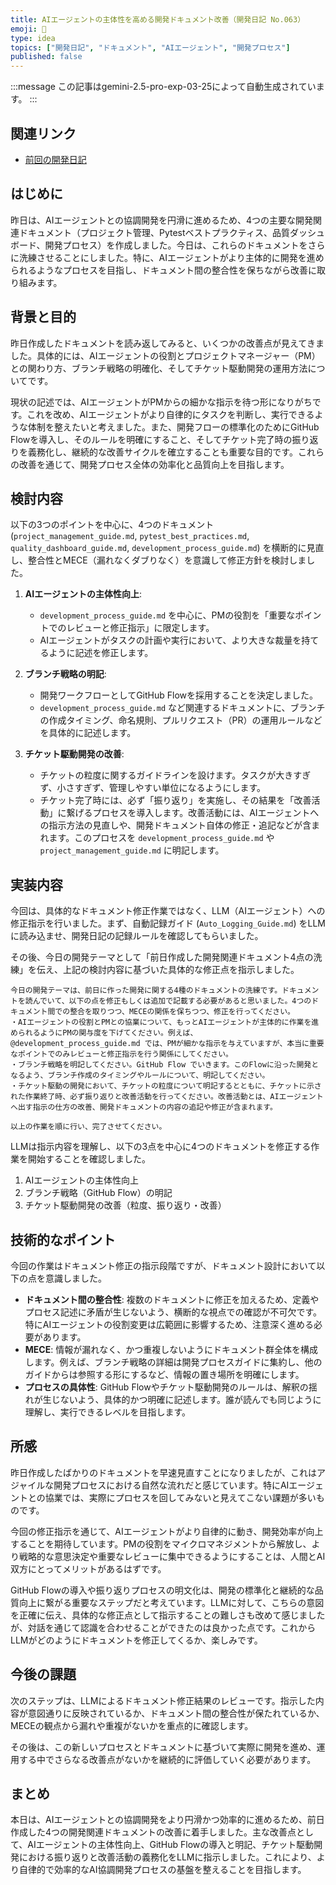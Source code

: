 ```yaml
---
title: AIエージェントの主体性を高める開発ドキュメント改善（開発日記 No.063）
emoji: 📄
type: idea
topics: ["開発日記", "ドキュメント", "AIエージェント", "開発プロセス"]
published: false
---
```


:::message
この記事はgemini-2.5-pro-exp-03-25によって自動生成されています。
:::

## 関連リンク
- [前回の開発日記](https://zenn.dev/centervil/articles/2025-05-01_062_dev-diary)

## はじめに
昨日は、AIエージェントとの協調開発を円滑に進めるため、4つの主要な開発関連ドキュメント（プロジェクト管理、Pytestベストプラクティス、品質ダッシュボード、開発プロセス）を作成しました。今日は、これらのドキュメントをさらに洗練させることにしました。特に、AIエージェントがより主体的に開発を進められるようなプロセスを目指し、ドキュメント間の整合性を保ちながら改善に取り組みます。

## 背景と目的
昨日作成したドキュメントを読み返してみると、いくつかの改善点が見えてきました。具体的には、AIエージェントの役割とプロジェクトマネージャー（PM）との関わり方、ブランチ戦略の明確化、そしてチケット駆動開発の運用方法についてです。

現状の記述では、AIエージェントがPMからの細かな指示を待つ形になりがちです。これを改め、AIエージェントがより自律的にタスクを判断し、実行できるような体制を整えたいと考えました。また、開発フローの標準化のためにGitHub Flowを導入し、そのルールを明確にすること、そしてチケット完了時の振り返りを義務化し、継続的な改善サイクルを確立することも重要な目的です。これらの改善を通じて、開発プロセス全体の効率化と品質向上を目指します。

## 検討内容
以下の3つのポイントを中心に、4つのドキュメント (`project_management_guide.md`, `pytest_best_practices.md`, `quality_dashboard_guide.md`, `development_process_guide.md`) を横断的に見直し、整合性とMECE（漏れなくダブりなく）を意識して修正方針を検討しました。

1.  **AIエージェントの主体性向上**:
    *   `development_process_guide.md` を中心に、PMの役割を「重要なポイントでのレビューと修正指示」に限定します。
    *   AIエージェントがタスクの計画や実行において、より大きな裁量を持てるように記述を修正します。

2.  **ブランチ戦略の明記**:
    *   開発ワークフローとしてGitHub Flowを採用することを決定しました。
    *   `development_process_guide.md` など関連するドキュメントに、ブランチの作成タイミング、命名規則、プルリクエスト（PR）の運用ルールなどを具体的に記述します。

3.  **チケット駆動開発の改善**:
    *   チケットの粒度に関するガイドラインを設けます。タスクが大きすぎず、小さすぎず、管理しやすい単位になるようにします。
    *   チケット完了時には、必ず「振り返り」を実施し、その結果を「改善活動」に繋げるプロセスを導入します。改善活動には、AIエージェントへの指示方法の見直しや、開発ドキュメント自体の修正・追記などが含まれます。このプロセスを `development_process_guide.md` や `project_management_guide.md` に明記します。

## 実装内容
今回は、具体的なドキュメント修正作業ではなく、LLM（AIエージェント）への修正指示を行いました。まず、自動記録ガイド (`Auto_Logging_Guide.md`) をLLMに読み込ませ、開発日記の記録ルールを確認してもらいました。

その後、今日の開発テーマとして「前日作成した開発関連ドキュメント4点の洗練」を伝え、上記の検討内容に基づいた具体的な修正点を指示しました。

```
今日の開発テーマは、前日に作った開発に関する4種のドキュメントの洗練です。ドキュメントを読んでいて、以下の点を修正もしくは追加で記載する必要があると思いました。4つのドキュメント間での整合を取りつつ、MECEの関係を保ちつつ、修正を行ってください。
・AIエージェントの役割とPMとの協業について、もっとAIエージェントが主体的に作業を進められるようにPMの関与度を下げてください。例えば、 @development_process_guide.md では、PMが細かな指示を与えていますが、本当に重要なポイントでのみレビューと修正指示を行う関係にしてください。
・ブランチ戦略を明記してください。GitHub Flow でいきます。このFlowに沿った開発となるよう、ブランチ作成のタイミングやルールについて、明記してください。
・チケット駆動の開発において、チケットの粒度について明記するとともに、チケットに示された作業終了時、必ず振り返りと改善活動を行ってください。改善活動とは、AIエージェントへ出す指示の仕方の改善、開発ドキュメントの内容の追記や修正が含まれます。

以上の作業を順に行い、完了させてください。
```

LLMは指示内容を理解し、以下の3点を中心に4つのドキュメントを修正する作業を開始することを確認しました。

1.  AIエージェントの主体性向上
2.  ブランチ戦略（GitHub Flow）の明記
3.  チケット駆動開発の改善（粒度、振り返り・改善）

## 技術的なポイント
今回の作業はドキュメント修正の指示段階ですが、ドキュメント設計において以下の点を意識しました。

*   **ドキュメント間の整合性**: 複数のドキュメントに修正を加えるため、定義やプロセス記述に矛盾が生じないよう、横断的な視点での確認が不可欠です。特にAIエージェントの役割変更は広範囲に影響するため、注意深く進める必要があります。
*   **MECE**: 情報が漏れなく、かつ重複しないようにドキュメント群全体を構成します。例えば、ブランチ戦略の詳細は開発プロセスガイドに集約し、他のガイドからは参照する形にするなど、情報の置き場所を明確にします。
*   **プロセスの具体性**: GitHub Flowやチケット駆動開発のルールは、解釈の揺れが生じないよう、具体的かつ明確に記述します。誰が読んでも同じように理解し、実行できるレベルを目指します。

## 所感
昨日作成したばかりのドキュメントを早速見直すことになりましたが、これはアジャイルな開発プロセスにおける自然な流れだと感じています。特にAIエージェントとの協業では、実際にプロセスを回してみないと見えてこない課題が多いものです。

今回の修正指示を通じて、AIエージェントがより自律的に動き、開発効率が向上することを期待しています。PMの役割をマイクロマネジメントから解放し、より戦略的な意思決定や重要なレビューに集中できるようにすることは、人間とAI双方にとってメリットがあるはずです。

GitHub Flowの導入や振り返りプロセスの明文化は、開発の標準化と継続的な品質向上に繋がる重要なステップだと考えています。LLMに対して、こちらの意図を正確に伝え、具体的な修正点として指示することの難しさも改めて感じましたが、対話を通じて認識を合わせることができたのは良かった点です。これからLLMがどのようにドキュメントを修正してくるか、楽しみです。

## 今後の課題
次のステップは、LLMによるドキュメント修正結果のレビューです。指示した内容が意図通りに反映されているか、ドキュメント間の整合性が保たれているか、MECEの観点から漏れや重複がないかを重点的に確認します。

その後は、この新しいプロセスとドキュメントに基づいて実際に開発を進め、運用する中でさらなる改善点がないかを継続的に評価していく必要があります。

## まとめ
本日は、AIエージェントとの協調開発をより円滑かつ効率的に進めるため、前日作成した4つの開発関連ドキュメントの改善に着手しました。主な改善点として、AIエージェントの主体性向上、GitHub Flowの導入と明記、チケット駆動開発における振り返りと改善活動の義務化をLLMに指示しました。これにより、より自律的で効率的なAI協調開発プロセスの基盤を整えることを目指します。